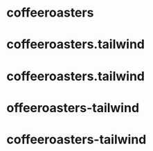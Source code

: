 # coffeeroasters
# coffeeroasters.tailwind
# coffeeroasters.tailwind
# offeeroasters-tailwind
# coffeeroasters-tailwind
